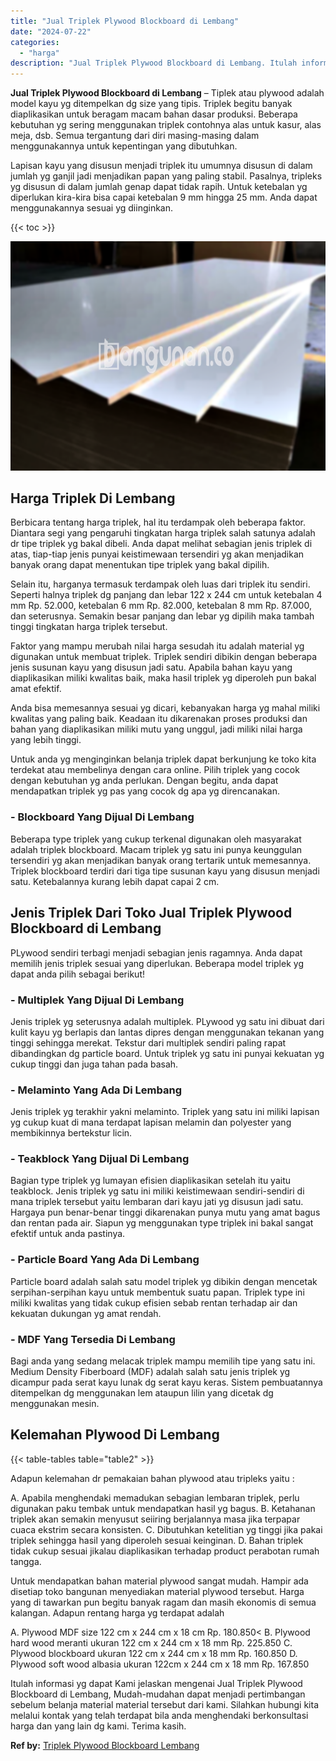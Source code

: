 ```yaml
---
title: "Jual Triplek Plywood Blockboard di Lembang"
date: "2024-07-22"
categories: 
  - "harga"
description: "Jual Triplek Plywood Blockboard di Lembang. Itulah informasi yg dapat Kami jelaskan mengenai Jual Triplek Plywood Blockboard di Lembang, Mudah-mudahan dapat..."
---
```


**Jual Triplek Plywood Blockboard di Lembang** – Tiplek atau plywood adalah model kayu yg ditempelkan dg size yang tipis. Triplek begitu banyak diaplikasikan untuk beragam macam bahan dasar produksi. Beberapa kebutuhan yg sering menggunakan triplek contohnya alas untuk kasur, alas meja, dsb. Semua tergantung dari diri masing-masing dalam menggunakannya untuk kepentingan yang dibutuhkan.

Lapisan kayu yang disusun menjadi triplek itu umumnya disusun di dalam jumlah yg ganjil jadi menjadikan papan yang paling stabil. Pasalnya, tripleks yg disusun di dalam jumlah genap dapat tidak rapih. Untuk ketebalan yg diperlukan kira-kira bisa capai ketebalan 9 mm hingga 25 mm. Anda dapat menggunakannya sesuai yg diinginkan.

{{< toc >}}

![Jual Triplek Plywood Blockboard di Lembang](/images/jual-triplek-murah-19.png)

## Harga Triplek Di Lembang

Berbicara tentang harga triplek, hal itu terdampak oleh beberapa faktor. Diantara segi yang pengaruhi tingkatan harga triplek salah satunya adalah dr tipe triplek yg bakal dibeli. Anda dapat melihat sebagian jenis triplek di atas, tiap-tiap jenis punyai keistimewaan tersendiri yg akan menjadikan banyak orang dapat menentukan tipe triplek yang bakal dipilih.

Selain itu, harganya termasuk terdampak oleh luas dari triplek itu sendiri. Seperti halnya triplek dg panjang dan lebar 122 x 244 cm untuk ketebalan 4 mm Rp. 52.000, ketebalan 6 mm Rp. 82.000, ketebalan 8 mm Rp. 87.000, dan seterusnya. Semakin besar panjang dan lebar yg dipilih maka tambah tinggi tingkatan harga triplek tersebut.

Faktor yang mampu merubah nilai harga sesudah itu adalah material yg digunakan untuk membuat triplek. Triplek sendiri dibikin dengan beberapa jenis susunan kayu yang disusun jadi satu. Apabila bahan kayu yang diaplikasikan miliki kwalitas baik, maka hasil triplek yg diperoleh pun bakal amat efektif.

Anda bisa memesannya sesuai yg dicari, kebanyakan harga yg mahal miliki kwalitas yang paling baik. Keadaan itu dikarenakan proses produksi dan bahan yang diaplikasikan miliki mutu yang unggul, jadi miliki nilai harga yang lebih tinggi.

Untuk anda yg menginginkan belanja triplek dapat berkunjung ke toko kita terdekat atau membelinya dengan cara online. Pilih triplek yang cocok dengan kebutuhan yg anda perlukan. Dengan begitu, anda dapat mendapatkan triplek yg pas yang cocok dg apa yg direncanakan.

### \- Blockboard Yang Dijual Di Lembang

Beberapa type triplek yang cukup terkenal digunakan oleh masyarakat adalah triplek blockboard. Macam triplek yg satu ini punya keunggulan tersendiri yg akan menjadikan banyak orang tertarik untuk memesannya. Triplek blockboard terdiri dari tiga tipe susunan kayu yang disusun menjadi satu. Ketebalannya kurang lebih dapat capai 2 cm.

## Jenis Triplek Dari Toko Jual Triplek Plywood Blockboard di Lembang

PLywood sendiri terbagi menjadi sebagian jenis ragamnya. Anda dapat memilih jenis triplek sesuai yang diperlukan. Beberapa model triplek yg dapat anda pilih sebagai berikut!

### \- Multiplek Yang Dijual Di Lembang

Jenis triplek yg seterusnya adalah multiplek. PLywood yg satu ini dibuat dari kulit kayu yg berlapis dan lantas dipres dengan menggunakan tekanan yang tinggi sehingga merekat. Tekstur dari multiplek sendiri paling rapat dibandingkan dg particle board. Untuk triplek yg satu ini punyai kekuatan yg cukup tinggi dan juga tahan pada basah.

### \- Melaminto Yang Ada Di Lembang

Jenis triplek yg terakhir yakni melaminto. Triplek yang satu ini miliki lapisan yg cukup kuat di mana terdapat lapisan melamin dan polyester yang membikinnya bertekstur licin.

### \- Teakblock Yang Dijual Di Lembang

Bagian type triplek yg lumayan efisien diaplikasikan setelah itu yaitu teakblock. Jenis triplek yg satu ini miliki keistimewaan sendiri-sendiri di mana triplek tersebut yaitu lembaran dari kayu jati yg disusun jadi satu. Hargaya pun benar-benar tinggi dikarenakan punya mutu yang amat bagus dan rentan pada air. Siapun yg menggunakan type triplek ini bakal sangat efektif untuk anda pastinya.

### \- Particle Board Yang Ada Di Lembang

Particle board adalah salah satu model triplek yg dibikin dengan mencetak serpihan-serpihan kayu untuk membentuk suatu papan. Triplek type ini miliki kwalitas yang tidak cukup efisien sebab rentan terhadap air dan kekuatan dukungan yg amat rendah.

### \- MDF Yang Tersedia Di Lembang

Bagi anda yang sedang melacak triplek mampu memilih tipe yang satu ini. Medium Density Fiberboard (MDF) adalah salah satu jenis triplek yg dicampur pada serat kayu lunak dg serat kayu keras. Sistem pembuatannya ditempelkan dg menggunakan lem ataupun lilin yang dicetak dg menggunakan mesin.

## Kelemahan Plywood Di Lembang

{{< table-tables table="table2" >}}

Adapun kelemahan dr pemakaian bahan plywood atau tripleks yaitu :

A. Apabila menghendaki memadukan sebagian lembaran triplek, perlu digunakan paku tembak untuk mendapatkan hasil yg bagus. B. Ketahanan triplek akan semakin menyusut seiiring berjalannya masa jika terpapar cuaca ekstrim secara konsisten. C. Dibutuhkan ketelitian yg tinggi jika pakai triplek sehingga hasil yang diperoleh sesuai keinginan. D. Bahan triplek tidak cukup sesuai jikalau diaplikasikan terhadap product perabotan rumah tangga.

Untuk mendapatkan bahan material plywood sangat mudah. Hampir ada disetiap toko bangunan menyediakan material plywood tersebut. Harga yang di tawarkan pun begitu banyak ragam dan masih ekonomis di semua kalangan. Adapun rentang harga yg terdapat adalah

A. Plywood MDF size 122 cm x 244 cm x 18 cm Rp. 180.850< B. Plywood hard wood meranti ukuran 122 cm x 244 cm x 18 mm Rp. 225.850 C. Plywood blockboard ukuran 122 cm x 244 cm x 18 mm Rp. 160.850 D. Plywood soft wood albasia ukuran 122cm x 244 cm x 18 mm Rp. 167.850

Itulah informasi yg dapat Kami jelaskan mengenai Jual Triplek Plywood Blockboard di Lembang, Mudah-mudahan dapat menjadi pertimbangan sebelum belanja material material tersebut dari kami. Silahkan hubungi kita melalui kontak yang telah terdapat bila anda menghendaki berkonsultasi harga dan yang lain dg kami. Terima kasih.

**Ref by:** [Triplek Plywood Blockboard Lembang](https://id.wikipedia.org/wiki/Triplek)
